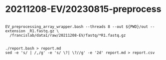 
#	20211208-EV/20230815-preprocess



```

EV_preprocessing_array_wrapper.bash --threads 8 --out ${PWD}/out --extension _R1.fastq.gz \
  /francislab/data1/raw/20211208-EV/fastq/*R1.fastq.gz


```




```
./report.bash > report.md
sed -e 's/ | /,/g' -e 's/ \?| \?//g' -e '2d' report.md > report.csv

```








